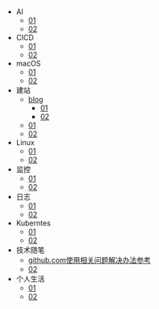* AI
  * [01](/ai/01.md)
  * [02](/ai/01.md)
* CICD
  * [01](/cicd/01.md)
  * [02](/cicd/02.md)
* macOS
  * [01](macos/01.md)
  * [02](macos/02.md)
* 建站
  * [blog](建站/blog/)
    * [01](建站/blog/01.md)
    * [02](建站/blog/02.md)
  * [01](建站/01.md)
  * [02](建站/02.md)
* Linux
  * [01](linux/01.md)
  * [02](linux/02.md)
* 监控
  * [01](监控/01.md)
  * [02](监控/02.md)
* 日志
  * [01](日志/01.md)
  * [02](日志/02.md)
* Kuberntes
  * [01](kubernetes/01.md)
  * [02](kubernetes/02.md)
* 技术随笔
  * [github.com使用相关问题解决办法参考](技术随笔/github.com使用相关问题解决办法参考.md)
  * [02](技术随笔/02.md)
* 个人生活
  * [01](个人生活/01.md)
  * [02](个人生活/02.md)
